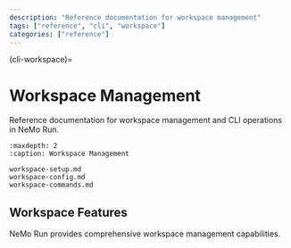 ```yaml
---
description: "Reference documentation for workspace management"
tags: ["reference", "cli", "workspace"]
categories: ["reference"]
---
```


(cli-workspace)=
# Workspace Management

Reference documentation for workspace management and CLI operations in NeMo Run.

```{toctree}
:maxdepth: 2
:caption: Workspace Management

workspace-setup.md
workspace-config.md
workspace-commands.md
```

## Workspace Features

NeMo Run provides comprehensive workspace management capabilities.
